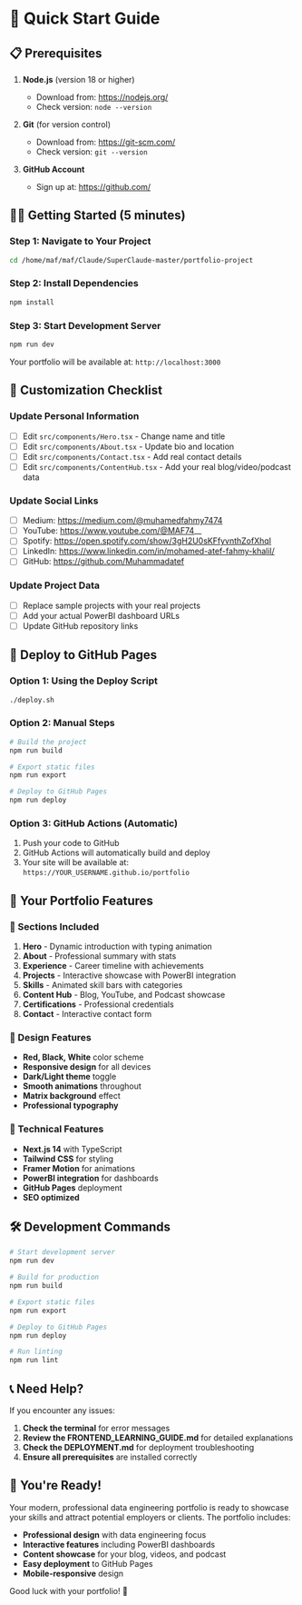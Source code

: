 # 🚀 Quick Start Guide

## 📋 Prerequisites

1. **Node.js** (version 18 or higher)
   - Download from: https://nodejs.org/
   - Check version: `node --version`

2. **Git** (for version control)
   - Download from: https://git-scm.com/
   - Check version: `git --version`

3. **GitHub Account**
   - Sign up at: https://github.com/

## 🏃‍♂️ Getting Started (5 minutes)

### Step 1: Navigate to Your Project
```bash
cd /home/maf/maf/Claude/SuperClaude-master/portfolio-project
```

### Step 2: Install Dependencies
```bash
npm install
```

### Step 3: Start Development Server
```bash
npm run dev
```

Your portfolio will be available at: `http://localhost:3000`

## 🎨 Customization Checklist

### Update Personal Information
- [ ] Edit `src/components/Hero.tsx` - Change name and title
- [ ] Edit `src/components/About.tsx` - Update bio and location
- [ ] Edit `src/components/Contact.tsx` - Add real contact details
- [ ] Edit `src/components/ContentHub.tsx` - Add your real blog/video/podcast data

### Update Social Links
- [ ] Medium: https://medium.com/@muhamedfahmy7474
- [ ] YouTube: https://www.youtube.com/@MAF74__
- [ ] Spotify: https://open.spotify.com/show/3gH2U0sKFfyvnthZofXhqI
- [ ] LinkedIn: https://www.linkedin.com/in/mohamed-atef-fahmy-khalil/
- [ ] GitHub: https://github.com/Muhammadatef

### Update Project Data
- [ ] Replace sample projects with your real projects
- [ ] Add your actual PowerBI dashboard URLs
- [ ] Update GitHub repository links

## 🚀 Deploy to GitHub Pages

### Option 1: Using the Deploy Script
```bash
./deploy.sh
```

### Option 2: Manual Steps
```bash
# Build the project
npm run build

# Export static files
npm run export

# Deploy to GitHub Pages
npm run deploy
```

### Option 3: GitHub Actions (Automatic)
1. Push your code to GitHub
2. GitHub Actions will automatically build and deploy
3. Your site will be available at: `https://YOUR_USERNAME.github.io/portfolio`

## 📱 Your Portfolio Features

### 🎯 Sections Included
1. **Hero** - Dynamic introduction with typing animation
2. **About** - Professional summary with stats
3. **Experience** - Career timeline with achievements
4. **Projects** - Interactive showcase with PowerBI integration
5. **Skills** - Animated skill bars with categories
6. **Content Hub** - Blog, YouTube, and Podcast showcase
7. **Certifications** - Professional credentials
8. **Contact** - Interactive contact form

### 🎨 Design Features
- **Red, Black, White** color scheme
- **Responsive design** for all devices
- **Dark/Light theme** toggle
- **Smooth animations** throughout
- **Matrix background** effect
- **Professional typography**

### 🔧 Technical Features
- **Next.js 14** with TypeScript
- **Tailwind CSS** for styling
- **Framer Motion** for animations
- **PowerBI integration** for dashboards
- **GitHub Pages** deployment
- **SEO optimized**

## 🛠️ Development Commands

```bash
# Start development server
npm run dev

# Build for production
npm run build

# Export static files
npm run export

# Deploy to GitHub Pages
npm run deploy

# Run linting
npm run lint
```

## 📞 Need Help?

If you encounter any issues:

1. **Check the terminal** for error messages
2. **Review the FRONTEND_LEARNING_GUIDE.md** for detailed explanations
3. **Check the DEPLOYMENT.md** for deployment troubleshooting
4. **Ensure all prerequisites** are installed correctly

## 🎉 You're Ready!

Your modern, professional data engineering portfolio is ready to showcase your skills and attract potential employers or clients. The portfolio includes:

- **Professional design** with data engineering focus
- **Interactive features** including PowerBI dashboards
- **Content showcase** for your blog, videos, and podcast
- **Easy deployment** to GitHub Pages
- **Mobile-responsive** design

Good luck with your portfolio! 🚀
